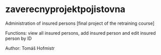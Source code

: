 # zaverecnyprojektpojistovna

Administration of insured persons [final project of the retraining course]

Functions: view all insured persons, add insured person and edit insured person by ID

Author: Tomáš Hofmistr
